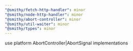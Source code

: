 ```yaml
---
"@smithy/fetch-http-handler": minor
"@smithy/node-http-handler": minor
"@smithy/abort-controller": minor
"@smithy/util-waiter": minor
"@smithy/types": minor
---
```


use platform AbortController|AbortSignal implementations
